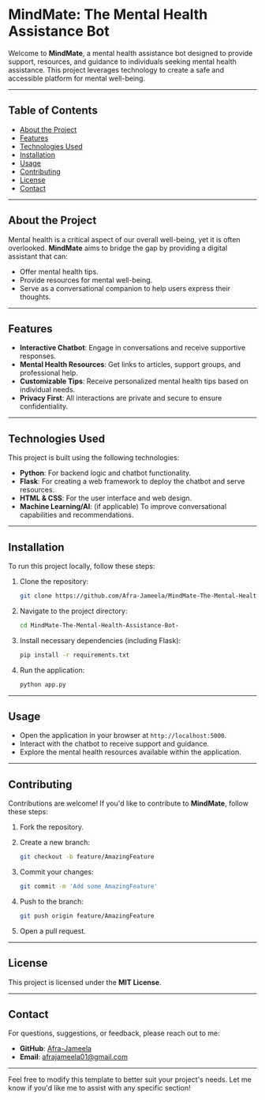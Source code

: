 # MindMate: The Mental Health Assistance Bot

Welcome to **MindMate**, a mental health assistance bot designed to provide support, resources, and guidance to individuals seeking mental health assistance. This project leverages technology to create a safe and accessible platform for mental well-being.

---

## Table of Contents

- [About the Project](#about-the-project)
- [Features](#features)
- [Technologies Used](#technologies-used)
- [Installation](#installation)
- [Usage](#usage)
- [Contributing](#contributing)
- [License](#license)
- [Contact](#contact)

---

## About the Project

Mental health is a critical aspect of our overall well-being, yet it is often overlooked. **MindMate** aims to bridge the gap by providing a digital assistant that can:

- Offer mental health tips.
- Provide resources for mental well-being.
- Serve as a conversational companion to help users express their thoughts.

---

## Features

- **Interactive Chatbot**: Engage in conversations and receive supportive responses.
- **Mental Health Resources**: Get links to articles, support groups, and professional help.
- **Customizable Tips**: Receive personalized mental health tips based on individual needs.
- **Privacy First**: All interactions are private and secure to ensure confidentiality.

---

## Technologies Used

This project is built using the following technologies:

- **Python**: For backend logic and chatbot functionality.
- **Flask**: For creating a web framework to deploy the chatbot and serve resources.
- **HTML & CSS**: For the user interface and web design.
- **Machine Learning/AI**: (if applicable) To improve conversational capabilities and recommendations.

---

## Installation

To run this project locally, follow these steps:

1. Clone the repository:

    ```bash
    git clone https://github.com/Afra-Jameela/MindMate-The-Mental-Health-Assistance-Bot-.git
    ```

2. Navigate to the project directory:

    ```bash
    cd MindMate-The-Mental-Health-Assistance-Bot-
    ```

3. Install necessary dependencies (including Flask):

    ```bash
    pip install -r requirements.txt
    ```

4. Run the application:

    ```bash
    python app.py
    ```

---

## Usage

- Open the application in your browser at `http://localhost:5000`.
- Interact with the chatbot to receive support and guidance.
- Explore the mental health resources available within the application.

---

## Contributing

Contributions are welcome! If you'd like to contribute to **MindMate**, follow these steps:

1. Fork the repository.
2. Create a new branch:

    ```bash
    git checkout -b feature/AmazingFeature
    ```

3. Commit your changes:

    ```bash
    git commit -m 'Add some AmazingFeature'
    ```

4. Push to the branch:

    ```bash
    git push origin feature/AmazingFeature
    ```

5. Open a pull request.

---

## License

This project is licensed under the **MIT License**.

---

## Contact

For questions, suggestions, or feedback, please reach out to me:

- **GitHub**: [Afra-Jameela](https://github.com/Afra-Jameela)
- **Email**: [afrajameela01@gmail.com](mailto:afrajameela01@gmail.com)

---

Feel free to modify this template to better suit your project's needs. Let me know if you'd like me to assist with any specific section!

